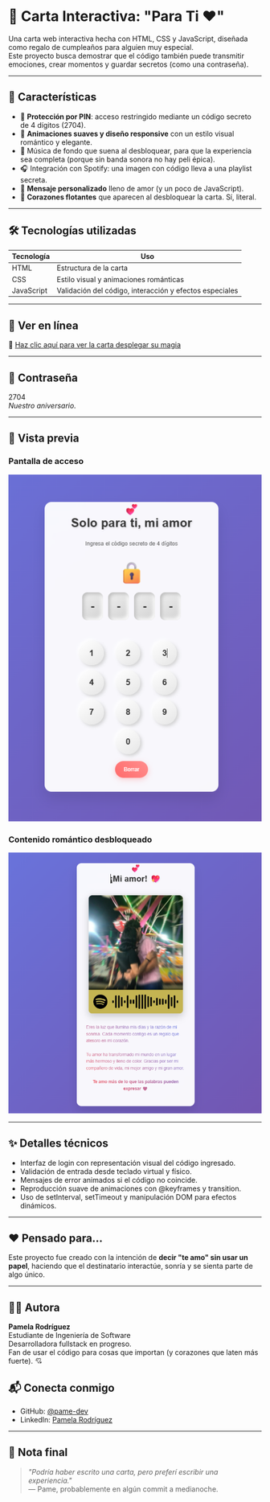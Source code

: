 # 💌 Carta Interactiva: "Para Ti ❤️"

Una carta web interactiva hecha con HTML, CSS y JavaScript, diseñada como regalo de cumpleaños para alguien muy especial.  
Este proyecto busca demostrar que el código también puede transmitir emociones, crear momentos y guardar secretos (como una contraseña).

---

## 🌟 Características

- 🔐 **Protección por PIN**: acceso restringido mediante un código secreto de 4 dígitos (2704).
- 💫 **Animaciones suaves y diseño responsive** con un estilo visual romántico y elegante.
- 🎵 Música de fondo que suena al desbloquear, para que la experiencia sea completa (porque sin banda sonora no hay peli épica).
- 🎧 Integración con Spotify: una imagen con código lleva a una playlist secreta.
- 🩷 **Mensaje personalizado** lleno de amor (y un poco de JavaScript).
- 🎈 **Corazones flotantes** que aparecen al desbloquear la carta. Sí, literal.

---

## 🛠 Tecnologías utilizadas

| Tecnología | Uso |
|------------|-----|
| HTML       | Estructura de la carta |
| CSS        | Estilo visual y animaciones románticas |
| JavaScript | Validación del código, interacción y efectos especiales |

---

## 🚀 Ver en línea

🔗 [Haz clic aquí para ver la carta desplegar su magia](https://cumpleminino.netlify.app/)  

---

## 🔐 Contraseña

2704  
_Nuestro aniversario._

---

## 📸 Vista previa

### Pantalla de acceso

![Vista previa 1](./assets/capuno.png)

### Contenido romántico desbloqueado

![Vista previa 2](./assets/capdos.png)

---

## ✨ Detalles técnicos

- Interfaz de login con representación visual del código ingresado.
- Validación de entrada desde teclado virtual y físico.
- Mensajes de error animados si el código no coincide.
- Reproducción suave de animaciones con @keyframes y transition.
- Uso de setInterval, setTimeout y manipulación DOM para efectos dinámicos.

---

## ❤️ Pensado para...

Este proyecto fue creado con la intención de **decir "te amo" sin usar un papel**, haciendo que el destinatario interactúe, sonría y se sienta parte de algo único.

---

## 👩‍💻 Autora

**Pamela Rodríguez**  
Estudiante de Ingeniería de Software  
Desarrolladora fullstack en progreso.  
Fan de usar el código para cosas que importan (y corazones que laten más fuerte). 💘

## 📬 Conecta conmigo

- GitHub: [@pame-dev](https://github.com/pame-dev)
- LinkedIn: [Pamela Rodríguez](https://www.linkedin.com/in/daira-pamela-rodriguez-gomez-167452324/)

---

## 📝 Nota final

> _"Podría haber escrito una carta, pero preferí escribir una experiencia."_  
> — Pame, probablemente en algún commit a medianoche.
